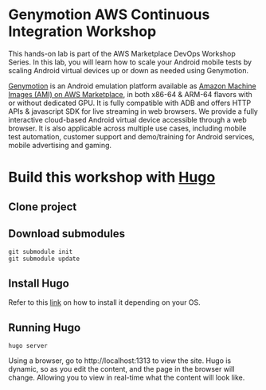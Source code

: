

# Genymotion AWS Continuous Integration Workshop

This hands-on lab is part of the AWS Marketplace DevOps Workshop Series. In this lab, you will learn how to scale your Android mobile tests by scaling Android virtual devices up or down as needed using Genymotion.

[Genymotion](https://www.genymotion.com/) is an Android emulation platform available as [Amazon Machine Images (AMI) on AWS Marketplace](https://aws.amazon.com/marketplace/seller-profile?id=933724b4-d35f-4266-905e-e52e4792bc45&ref=dtl_B07QDP6ZXN&trk=el_a134p000003yrYeAAI&trkCampaign=AWSMP_pdp_dev_x_dg&sc_channel=el&sc_campaign=el_awsmp_mult&sc_outcome=Marketplace), in both x86-64 & ARM-64 flavors with or without dedicated GPU. It is fully compatible with ADB and offers HTTP APIs & javascript SDK for live streaming in web browsers. We provide a fully interactive cloud-based Android virtual device accessible through a web browser. It is also applicable across multiple use cases, including mobile test automation, customer support and demo/training for Android services, mobile advertising and gaming.

# Build this workshop with [Hugo](https://gohugo.io/) 

## Clone project

## Download submodules

```
git submodule init
git submodule update
```
## Install Hugo

Refer to this [link](https://gohugo.io/getting-started/installing/) on how to install it depending on your OS.

## Running Hugo

```
hugo server
```

Using a browser, go to http://localhost:1313 to view the site. Hugo is dynamic, so as you edit the content, and the page in the browser will change. Allowing you to view in real-time what the content will look like.

